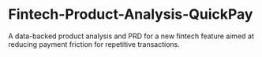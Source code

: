 # Fintech-Product-Analysis-QuickPay
A data-backed product analysis and PRD for a new fintech feature aimed at reducing payment friction for repetitive transactions.
